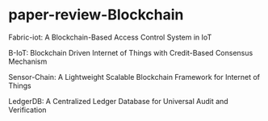 # paper-review-Blockchain


Fabric-iot: A Blockchain-Based Access Control System in IoT


B-IoT: Blockchain Driven Internet of Things with Credit-Based Consensus Mechanism


Sensor-Chain: A Lightweight Scalable Blockchain Framework for Internet of Things


LedgerDB: A Centralized Ledger Database for Universal Audit and Verification
